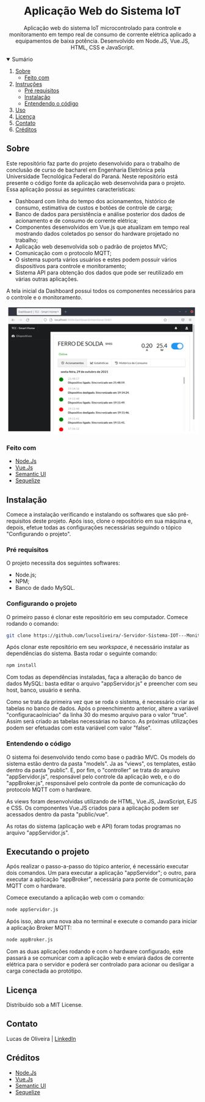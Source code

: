 <!-- PROJECT SHIELDS -->
<!--
*** I'm using markdown "reference style" links for readability.
*** Reference links are enclosed in brackets [ ] instead of parentheses ( ).
*** See the bottom of this document for the declaration of the reference variables
*** for contributors-url, forks-url, etc. This is an optional, concise syntax you may use.
*** https://www.markdownguide.org/basic-syntax/#reference-style-links
-->

<!-- PROJECT LOGO -->
<br />

   <h1 align="center">
       Aplicação Web do Sistema IoT</h1>
  <p align="center">
    Aplicação web do sistema IoT microcontrolado para controle e monitoramento em tempo real de consumo de corrente elétrica aplicado a equipamentos de baixa potência. Desenvolvido em Node.JS, Vue.JS, HTML, CSS e JavaScript.
  </p>
<!-- TABLE OF CONTENTS -->

<details open="open">
  <summary>Sumário</summary>
  <ol>
    <li>
      <a href="#about-the-project">Sobre</a>
      <ul>
        <li><a href="#built-with">Feito com</a></li>
      </ul>
    </li>
    <li>
      <a href="#getting-started">Instruções</a>
      <ul>
        <li><a href="#prerequisites">Pré requisitos</a></li>
        <li><a href="#installation">Instalação</a></li>
        <li><a href="#understanding">Entendendo o código</a></li>
      </ul>
    </li>
    <li><a href="#usage">Uso</a></li>
    <li><a href="#license">Licença</a></li>
    <li><a href="#contact">Contato</a></li>
    <li><a href="#acknowledgements">Créditos</a></li>
  </ol>
</details>

<!-- ABOUT THE PROJECT -->
<a id="about-the-project"></a>

## Sobre

Este repositório faz parte do projeto desenvolvido para o trabalho de conclusão de curso de bacharel em Engenharia Eletrônica pela Universidade Tecnológica Federal do Paraná. Neste repositório está presente o código fonte da aplicação web desenvolvida para o projeto. Essa aplicação possui as seguintes características:

* Dashboard com linha do tempo dos acionamentos, histórico de consumo, estimativa de custos e botões de controle de carga;
* Banco de dados para persistência e análise posterior dos dados de acionamento e de consumo de corrente elétrica;
* Componentes desenvolvidos em Vue.js que atualizam em tempo real mostrando dados coletados po sensor do hardware projetado no trabalho;
* Aplicação web desenvolvida sob o padrão de projetos MVC;
* Comunicação com o protocolo MQTT;
* O sistema suporta vários usuários e estes podem possuir vários dispositivos para controle e monitoramento;
* Sistema API para obtenção dos dados que pode ser reutilizado em várias outras aplicações.

A tela inicial da Dashboard possui todos os componentes necessários para o controle e o monitoramento.

![Tela Inicial - Dashboard][dashboard-screenshot]

<!-- BUILT WITH -->
<a id="built-with"></a>

### Feito com

* [Node.Js](https://nodejs.org/en/)
* [Vue.Js](https://vuejs.org/)
* [Semantic UI](https://semantic-ui.com/)
* [Sequelize](https://sequelize.org/master/)

<!-- GETTING STARTED -->
<a id="getting-started"></a>

## Instalação

Comece a instalação verificando e instalando os softwares que são pré-requisitos deste projeto. Após isso, clone o repositório em sua máquina e, depois, efetue todas as configurações necessárias seguindo o tópico "Configurando o projeto".

<!-- PREREQUISITES -->
<a id="prerequisites"></a>

### Pré requisitos

O projeto necessita dos seguintes softwares:

* Node.js;
* NPM;
* Banco de dado MySQL.

<!-- INSTALLATION -->
<a id="installation"></a>

### Configurando o projeto

O primeiro passo é clonar este repositório em seu computador. Comece rodando o comando:

```sh
git clone https://github.com/lucsoliveira/-Servidor-Sistema-IOT---Monitoramento-e-Acionamento---ESP8266-e-ACS712
```

Após clonar este repositório em seu *workspace*, é necessário instalar as dependências do sistema. Basta rodar o seguinte comando:

```sh
npm install
```

Com todas as dependências instaladas, faça a alteração do banco de dados MySQL: basta editar o arquivo "appServidor.js" e preencher com seu host, banco, usuário e senha. 

Como se trata da primeira vez que se roda o sistema, é necessário criar as tabelas no banco de dados. Após o preenchimento anterior, altere a variável "configuracaoIniciao" da linha 30 do mesmo arquivo para o valor "true". Assim será criado as tabelas necessárias no banco. As próximas utilizações podem ser efetuadas com esta variável com valor "false".

### Entendendo o código

O sistema foi desenvolvido tendo como base o padrão MVC. Os models do sistema estão dentro da pasta "models". Ja as "views", os templates, estão dentro da pasta "public". E, por fim, o "controller" se trata do arquivo "appServidor.js", responsável pelo controle da aplicação web, e o do "appBroker.js", responsável pelo controle da ponte de comunicação do protocolo MQTT com o hardware.

As views foram desenvolvidas utilizando de HTML, Vue.JS, JavaScript, EJS e CSS. Os componentes Vue.JS criados para a aplicação podem ser acessados dentro da pasta "public/vue".

As rotas do sistema (aplicação web e API) foram todas programas no arquivo "appServidor.js".

<!-- USAGE -->
<a id="usage"></a>

## Executando o projeto

Após realizar o passo-a-passo do tópico anterior, é necessário executar dois comandos. Um para executar a aplicação "appServidor"; o outro, para executar a aplicação "appBroker", necessária para ponte de comunicação MQTT com o hardware.

Comece executando a aplicação web com o comando:

```sh
node appServidor.js
```

Após isso, abra uma nova aba no terminal e execute o comando para iniciar a aplicação Broker MQTT:

```sh
node appBroker.js
```

Com as duas aplicações rodando e com o hardware configurado, este passará a se comunicar com a aplicação web e enviará dados de corrente elétrica para o servidor e poderá ser controlado para acionar ou desligar a carga conectada ao protótipo.

<!-- LICENSE -->
<a id="license"></a>

## Licença

Distribuído sob a MIT License.

<!-- CONTACT -->
<a id="contact"></a>

## Contato

Lucas de Oliveira | [LinkedIn](https://www.linkedin.com/in/engenheiro-lucas-oliveira/) 

<!-- ACKNOWLEDGEMENTS -->
<a id="acknowledgements"></a>

## Créditos

* [Node.Js](https://nodejs.org/en/)
* [Vue.Js](https://vuejs.org/)
* [Semantic UI](https://semantic-ui.com/)
* [Sequelize](https://sequelize.org/master/)

<!-- MARKDOWN LINKS & IMAGES -->
<!-- https://www.markdownguide.org/basic-syntax/#reference-style-links -->

[contributors-url]: https://github.com/lucsoliveira/NotificaB3/graphs/contributors

[forks-url]: https://github.com/lucsoliveira/NotificaB3/network/members

[stars-url]: https://github.com/lucsoliveira/NotificaB3/stargazers

[issues-url]: https://github.com/lucsoliveira/NotificaB3/issues

[linkedin-url]: https://github.com/lucsoliveira/NotificaB3

[dashboard-screenshot]: ./ReadMe/dashboard.png
